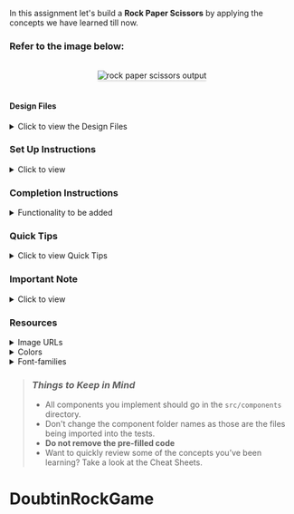 In this assignment let's build a **Rock Paper Scissors** by applying the concepts we have learned till now.

### Refer to the image below:

<br/>
<div style="text-align: center;">
    <img src="https://assets.ccbp.in/frontend/content/react-js/rock-paper-scissors-output.gif" alt="rock paper scissors output" style="max-width:70%;box-shadow:0 2.8px 2.2px rgba(0, 0, 0, 0.12)">
</div>
<br/>

#### Design Files

<details>
<summary>Click to view the Design Files</summary>

- [Extra Small (Size < 576px) and Small (Size >= 576px) - Playing View](https://assets.ccbp.in/frontend/content/react-js/rock-paper-scissors-sm-playing-output.png)
- [Extra Small (Size < 576px) and Small (Size >= 576px) - Game Results View](https://assets.ccbp.in/frontend/content/react-js/rock-paper-scissors-sm-game-results-output.png)
- [Extra Small (Size < 576px) and Small (Size >= 576px) - Game Rules View](https://assets.ccbp.in/frontend/content/react-js/rock-paper-scissors-sm-rules-output.png)
- [Medium (Size >= 768px), Large (Size >= 992px) and Extra Large (Size >= 1200px) - Playing View](https://assets.ccbp.in/frontend/content/react-js/rock-paper-scissors-lg-playing-output.png)
- [Medium (Size >= 768px), Large (Size >= 992px) and Extra Large (Size >= 1200px) - Game Results View](https://assets.ccbp.in/frontend/content/react-js/rock-paper-scissors-lg-game-results-output.png)
- [Medium (Size >= 768px), Large (Size >= 992px) and Extra Large (Size >= 1200px) - Game Rules View](https://assets.ccbp.in/frontend/content/react-js/rock-paper-scissors-lg-rules-output.png)

</details>

### Set Up Instructions

<details>
<summary>Click to view</summary>

- Download dependencies by running `npm install`
- Start up the app using `npm start`
</details>

### Completion Instructions

<details>
<summary>Functionality to be added</summary>
<br/>

The app must have the following functionalities

- When you click on the **Rules** button, it should trigger a popup, and rules image should be displayed
- Initially, the score displayed should be **0**
- When any of the 3 buttons (i.e Rock, Paper, Scissors) is clicked, then the game result should be displayed
- In the game result, the opponent choice should be generated randomly among these 3 buttons (i.e Rock, Paper, Scissors)
- When the **Rock** button is clicked, then the rock image should be displayed as your choice in the game results view
- When the **Paper** button is clicked, then the paper image should be displayed as your choice in the game results view
- When the **Scissors** button is clicked, then the scissors image should be displayed as your choice in the game results view

  #### Game Rules

    <details>
    <summary>Click to view the Game Rules</summary>
    <br/>
    <img src="https://assets.ccbp.in/frontend/react-js/rock-paper-scissor/rules-image.png" alt="cursor pointer" style="width:500px","height:300px" />
    <br/>

    - Game result should be based on you and your opponent choices
        - When your choice is **paper** and your opponent choice is **rock** then the result will be `YOU WON`
        - When your choice is **scissors** and your opponent choice is **rock** then the result will be `YOU LOSE`
        - When your choice is **rock** and your opponent choice is **paper** then the result will be `YOU LOSE`
        - When your choice is **scissors** and your opponent choice is **paper** then the result will be `YOU WON`
        - When your choice is **rock** and your opponent choice is **scissors** then the result will be `YOU WON`
        - When your choice is **paper** and your opponent choice is **scissors** then the result will be `YOU LOSE`
        - When your choice and your opponent choice matches then the result will be `IT IS DRAW`

    </details>

- When the result is `YOU WON`, then the count of the score should be incremented by 1
- When the result is `IT IS DRAW`, then there shouldn't be any change in the count of the score
- When the result is `YOU LOSE`, then the count of the score should be decremented by 1
- When the **PLAY AGAIN** button is clicked, then the playing view should be displayed as shown in the design files
</details>

### Quick Tips

<details close>
<summary>Click to view Quick Tips</summary>

- You can use the `Math.random()` and `Math.floor()` functions

</details>

### Important Note

<details>
<summary>Click to view</summary>

- You can use **reactjs-popup** for displaying the modal
- `RiCloseLine` icon from `react icons` can be used for the **close** button at `React Popup`.

**The following instructions are required for the tests to pass**

- **Styled Components** should be used for styling purpose.
- The Page should consist of three HTML button elements with `data-testid` attribute values as **rockButton**, **scissorsButton** and **paperButton** respectively.
- In Game Results View, the page should consist of HTML image element with alt attribute value as **your choice** and src attribute value as URL for your choice image
- In Game Results View, the page should consist of HTML image element with alt attribute value as **opponent choice** and src attribute value as URL for opponent choice image
- **Roboto** should be applied as `font-family` for **Score** value.

</details>

### Resources

<details>
<summary>Image URLs</summary>

- [https://assets.ccbp.in/frontend/react-js/rock-paper-scissor/rules-image.png](https://assets.ccbp.in/frontend/react-js/rock-paper-scissor/rules-image.png) alt should be **rules**

</details>

<details>
<summary>Colors</summary>
<br/>

<div style="background-color: #ffffff; width: 150px; padding: 10px; color: black">Hex: #ffffff</div>
<div style="background-color: #223a5f; width: 150px; padding: 10px; color: white">Hex: #223a5f</div>

</details>

<details>
<summary>Font-families</summary>

- Roboto
- Bree Serif

</details>

> ### _Things to Keep in Mind_
>
> - All components you implement should go in the `src/components` directory.
> - Don't change the component folder names as those are the files being imported into the tests.
> - **Do not remove the pre-filled code**
> - Want to quickly review some of the concepts you’ve been learning? Take a look at the Cheat Sheets.
# DoubtinRockGame

